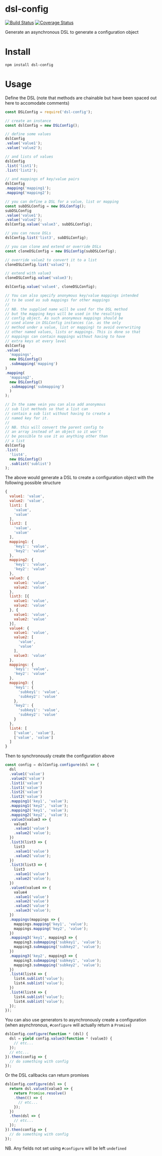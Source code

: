 # dsl-config

[![Build Status](https://travis-ci.org/pghalliday/dsl-config.svg?branch=master)](https://travis-ci.org/pghalliday/dsl-config)
[![Coverage Status](https://coveralls.io/repos/github/pghalliday/dsl-config/badge.svg?branch=master)](https://coveralls.io/github/pghalliday/dsl-config?branch=master)


Generate an asynchronous DSL to generate a configuration object

# Install

```
npm install dsl-config
```

# Usage

Define the DSL (note that methods are chainable but have been spaced out here to accomodate comments)

```javascript
const DSLConfig = require('dsl-config');

// create an instance
const dslConfig = new DSLConfig();

// define some values
dslConfig
.value('value1');
.value('value2');

// and lists of values
dslConfig
.list('list1');
.list('list2');

// and mappings of key/value pairs
dslConfig
.mapping('mapping1');
.mapping('mapping2');

// you can define a DSL for a value, list or mapping
const subDSLConfig = new DSLConfig();
subDSLConfig
.value('value1');
.value('value2');
dslConfig.value('value3', subDSLConfig);

// you can reuse DSLs
dslConfig.list('list3', subDSLConfig);

// you can clone and extend or override DSLs
const cloneDSLConfig = new DSLConfig(subDSLConfig);

// override value2 to convert it to a list
cloneDSLConfig.list('value2');

// extend with value3
cloneDSLConfig.value('value3');

dslConfig.value('value4', cloneDSLConfig);

// You can also specify anonymous key/value mappings intended
// to be used as sub mappings for other mappings
//
// NB. the supplied name will be used for the DSL method
// but the mapping keys will be used in the resulting
// config object. As such anonymous mappings should be
// used alone in DSLConfig instances (ie. as the only
// method under a value, list or mapping) to avoid overwriting
// other named values, lists or mappings. This is done so that
// mappings can contain mappings without having to have
// extra keys at every level
dslConfig
.value(
  'mappings',
  new DSLConfig()
  .submapping('mapping')
)
.mapping(
  'mapping2',
  new DSLConfig()
  .submapping('submapping')
  )
);

// In the same vein you can also add anonymous
// sub list methods so that a list can
// contain a sub list without having to create a
// named key for it.
//
// NB. this will convert the parent config to
// an array instead of an object so it won't
// be possible to use it as anything other than
// a list
dslConfig
.list(
  'list4',
  new DSLConfig()
  .sublist('sublist')
);
```

The above would generate a DSL to create a configuration object with the following possible structure

```javascript
{
  value1: 'value',
  value2: 'value',
  list1: [
    'value',
    'value'
  ],
  list2: [
    'value',
    'value'
  ],
  mapping1: {
    'key1': 'value',
    'key2': 'value'
  },
  mapping2: {
    'key1': 'value',
    'key2': 'value'
  },
  value3: {
    value1: 'value',
    value2: 'value'
  },
  list3: [{
    value1: 'value',
    value2: 'value'
  }, {
    value1: 'value',
    value2: 'value'
  }],
  value4: {
    value1: 'value',
    value2: [
      'value',
      'value'
    ],
    value3: 'value'
  },
  mappings: {
    'key1': 'value',
    'key2': 'value'
  },
  mapping3: {
    'key1': {
      'subkey1': 'value',
      'subkey2': 'value'
    },
    'key2': {
      'subkey1': 'value',
      'subkey2': 'value'
    }
  },
  list4: [
    ['value', 'value'],
    ['value', 'value']
  ]
}
```

Then to synchronously create the configuration above

```javascript
const config = dslConfig.configure(dsl => {
  dsl
  .value1('value')
  .value2('value')
  .list1('value')
  .list1('value')
  .list2('value')
  .list2('value')
  .mapping1('key1', 'value');
  .mapping1('key2', 'value');
  .mapping2('key1', 'value');
  .mapping2('key2', 'value');
  .value3(value3 => {
    value3
    .value1('value')
    .value2('value');
  })
  .list3(list3 => {
    list3
    .value1('value')
    .value2('value');
  })
  .list3(list3 => {
    list3
    .value1('value')
    .value2('value');
  })
  .value4(value4 => {
    value4
    .value1('value')
    .value2('value')
    .value2('value')
    .value3('value');
  })
  .mappings(mappings => {
    mappings.mapping('key1', 'value');
    mappings.mapping('key2', 'value');
  })
  .mapping3('key1', mapping3 => {
    mapping3.submapping('subkey1', 'value');
    mapping3.submapping('subkey2', 'value');
  })
  .mapping3('key2', mapping3 => {
    mapping3.submapping('subkey1', 'value');
    mapping3.submapping('subkey2', 'value');
  })
  .list4(list4 => {
    list4.sublist('value');
    list4.sublist('value');
  })
  .list4(list4 => {
    list4.sublist('value');
    list4.sublist('value');
  });
});
```

You can also use generators to asynchronously create a configuration (when asynchronous, `#configure` will actually return a `Promise`)

```javascript
dslConfig.configure(function * (dsl) {
  dsl = yield config.value3(function * (value3) {
    // etc...
  });
  // etc...
}).then(config => {
  // do something with config
});
```

Or the DSL callbacks can return promises

```javascript
dslConfig.configure(dsl => {
  return dsl.value3(value3 => {
    return Promise.resolve()
    .then(() => {
      // etc...
    });
  })
  .then(dsl => {
    // etc...
  });
}).then(config => {
  // do something with config
});
```

NB. Any fields not set using `#configure` will be left `undefined`
